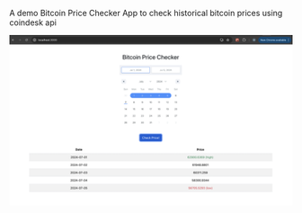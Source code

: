 A demo Bitcoin Price Checker App to check historical bitcoin prices using coindesk api


![alt text](image.png)
